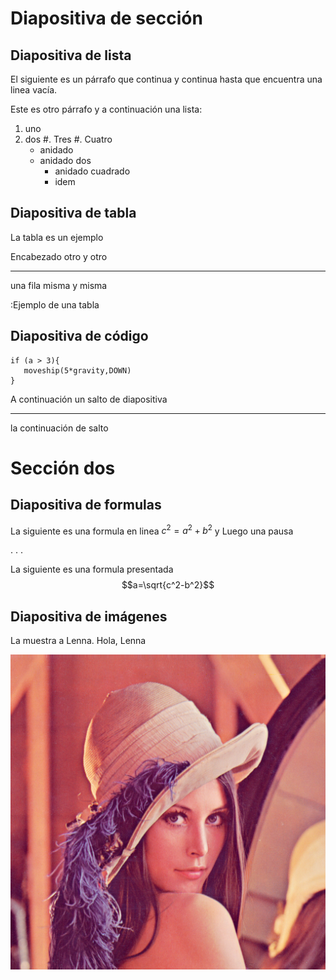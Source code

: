 # Diapositiva de sección
## Diapositiva de lista

El siguiente es un párrafo que continua y continua
hasta que encuentra una linea vacía.

Este es otro párrafo y a continuación una lista:

1. uno
2. dos
#. Tres
#. Cuatro
   * anidado
   - anidado dos
      + anidado cuadrado
      * idem

## Diapositiva de tabla

La tabla es un ejemplo

Encabezado otro  y otro
---------- ----  ------
una fila   misma y misma

:Ejemplo de una tabla

## Diapositiva de código

    if (a > 3){
       moveship(5*gravity,DOWN)
    }

A continuación un salto de diapositiva

----
la continuación de salto

# Sección dos
## Diapositiva de formulas

La siguiente es una formula en linea $c^2=a^2+b^2$ y
Luego una pausa

. . .

La siguiente es una formula presentada $$a=\sqrt{c^2-b^2}$$

## Diapositiva de imágenes
La muestra a Lenna. Hola, Lenna

![Esta es una foto de Lenna.](images/lenna.png)

